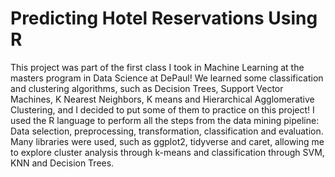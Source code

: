 # Predicting Hotel Reservations Using R

This project was part of the first class I took in Machine Learning at the masters program in Data Science at DePaul! We learned some classification and clustering algorithms, such as Decision Trees, Support Vector Machines, K Nearest Neighbors, K means and Hierarchical Agglomerative Clustering, and I decided to put some of them to practice on this project! I used the R language to perform all the steps from the data mining pipeline: Data selection, preprocessing, transformation, classification and evaluation. Many libraries were used, such as ggplot2, tidyverse and caret, allowing me to explore cluster analysis through k-means and classification through SVM, KNN and Decision Trees.
